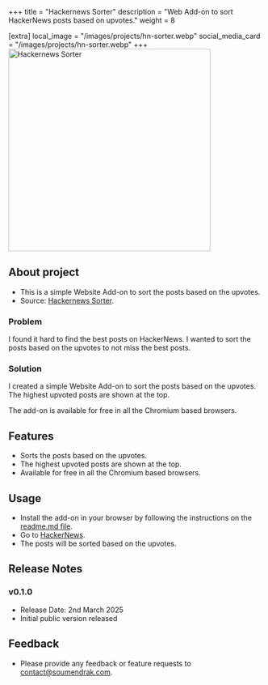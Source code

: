 +++
title = "Hackernews Sorter"
description = "Web Add-on to sort HackerNews posts based on upvotes."
weight = 8

[extra]
local_image = "/images/projects/hn-sorter.webp"
social_media_card = "/images/projects/hn-sorter.webp"
+++
<img src="/images/projects/hn-sorter.webp" alt="Hackernews Sorter" height="400"/>

## About project

- This is a simple Website Add-on to sort the posts based on the upvotes.
- Source: [Hackernews Sorter](https://github.com/soumendrak/hackernews-sorter).

### Problem

I found it hard to find the best posts on HackerNews. I wanted to sort the posts based on the upvotes to not miss the best posts.

### Solution

I created a simple Website Add-on to sort the posts based on the upvotes. The highest upvoted posts are shown at the top.

The add-on is available for free in all the Chromium based browsers.

## Features

- Sorts the posts based on the upvotes.
- The highest upvoted posts are shown at the top.
- Available for free in all the Chromium based browsers.

## Usage

- Install the add-on in your browser by following the instructions on the [readme.md file](https://github.com/soumendrak/hackernews-sorter).
- Go to [HackerNews](https://news.ycombinator.com).
- The posts will be sorted based on the upvotes.

## Release Notes

### v0.1.0
- Release Date: 2nd March 2025
- Initial public version released

## Feedback
- Please provide any feedback or feature requests to [contact@soumendrak.com](mailto:contact@soumendrak.com).
